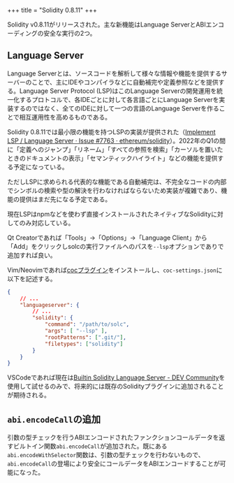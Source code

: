 +++
title = "Solidity 0.8.11"
+++

Solidity v0.8.11がリリースされた。主な新機能はLanguage ServerとABIエンコーディングの安全な実行の2つ。

## Language Server
Language Serverとは、ソースコードを解析して様々な情報や機能を提供するサーバーのことで、主にIDEやコンパイラなどに自動補完や定義参照などを提供する。Language Server Protocol (LSP)はこのLanguage Serverの開発運用を統一化するプロトコルで、各IDEごとに対して各言語ごとにLanguage Serverを実装するのではなく、全てのIDEに対して一つの言語のLanguage Serverを作ることで相互運用性を高めるものである。

Solidity 0.8.11では最小限の機能を持つLSPの実装が提供された（[Implement LSP / Language Server · Issue #7763 · ethereum/solidity](https://github.com/ethereum/solidity/issues/7763)）。2022年のQ1の間に「定義へのジャンプ」「リネーム」「すべての参照を検索」「カーソルを置いたときのドキュメントの表示」「セマンティックハイライト」などの機能を提供する予定になっている。

ただしLSPに求められる代表的な機能である自動補完は、不完全なコードの内部でシンボルの検索や型の解決を行わなければならないため実装が複雑であり、機能の提供はまだ先になる予定である。

現在LSPはnpmなどを使わず直接インストールされたネイティブなSolidityに対してのみ対応している。

Qt Creatorであれば「Tools」→「Options」→「Language Client」から「Add」をクリックしsolcの実行ファイルへのパスを`--lsp`オプションでありで追加すれば良い。

Vim/Neovimであれば[cocプラグイン](https://github.com/neoclide/coc.nvim)をインストールし、`coc-settings.json`に以下を記述する。
```json
{
    // ...
    "languageserver": {
        // ...
        "solidity": {
            "command": "/path/to/solc",
            "args": [ "--lsp" ],
            "rootPatterns": [".git/"],
            "filetypes": ["solidity"]
        }
    }
}
```

VSCodeであれば現在は[Builtin Solidity Language Server - DEV Community](https://dev.to/christianparpart/builtin-solidity-language-server-267n)を使用して試せるのみで、将来的には既存のSolidityプラグインに追加されることが期待される。

## `abi.encodeCall`の追加
引数の型チェックを行うABIエンコードされたファンクションコールデータを返すビルトイン関数`abi.encodeCall`が追加された。既にある`abi.encodeWithSelector`関数は、引数の型チェックを行わないもので、`abi.encodeCall`の登場により安全にコールデータをABIエンコードすることが可能になった。

